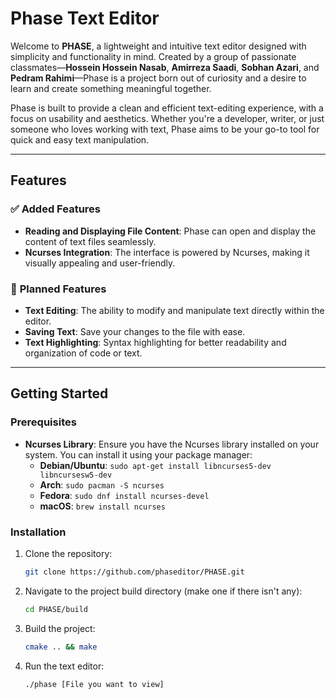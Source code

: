 # Phase Text Editor

Welcome to **PHASE**, a lightweight and intuitive text editor designed with simplicity and functionality in mind. Created by a group of passionate classmates—**Hossein Hossein Nasab**, **Amirreza Saadi**, **Sobhan Azari**, and **Pedram Rahimi**—Phase is a project born out of curiosity and a desire to learn and create something meaningful together.

Phase is built to provide a clean and efficient text-editing experience, with a focus on usability and aesthetics. Whether you're a developer, writer, or just someone who loves working with text, Phase aims to be your go-to tool for quick and easy text manipulation.

---

## Features

### ✅ **Added Features**
- **Reading and Displaying File Content**: Phase can open and display the content of text files seamlessly.
- **Ncurses Integration**: The interface is powered by Ncurses, making it visually appealing and user-friendly.

### 🚧 **Planned Features**
- **Text Editing**: The ability to modify and manipulate text directly within the editor.
- **Saving Text**: Save your changes to the file with ease.
- **Text Highlighting**: Syntax highlighting for better readability and organization of code or text.

---

## Getting Started

### Prerequisites
- **Ncurses Library**: Ensure you have the Ncurses library installed on your system. You can install it using your package manager:
  - **Debian/Ubuntu**: `sudo apt-get install libncurses5-dev libncursesw5-dev`
  - **Arch**: `sudo pacman -S ncurses`
  - **Fedora**: `sudo dnf install ncurses-devel`
  - **macOS**: `brew install ncurses`

### Installation
1. Clone the repository:
   ```bash
   git clone https://github.com/phaseditor/PHASE.git
2. Navigate to the project build directory (make one if there isn't any):
   ```bash
   cd PHASE/build
3. Build the project:
   ```bash
   cmake .. && make
4. Run the text editor:
   ```bash
   ./phase [File you want to view]
  
